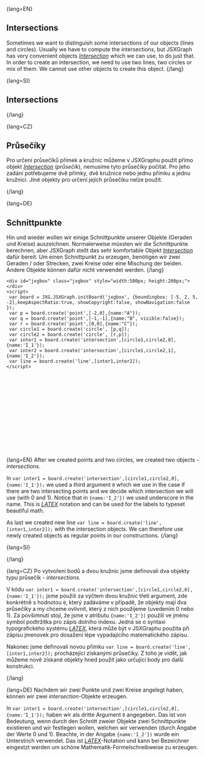 {lang=EN}
## Intersections

Sometimes we want to distinguish some intersections of our objects (lines and circles). Usually we have to compute the
intersections, but JSXGraph has very convenient objects [_Intersection_](https://jsxgraph.org/docs/symbols/Intersection.html)
which we can use, to do just that. In order to create an intersection, we need to use two lines, two circles or mix of them.
We cannot use other objects to create this object.
{/lang}

{lang=SI}
## Intersections
{/lang}


{lang=CZ}
## Průsečíky

Pro určení průsečíků přímek a kružnic můžeme v JSXGraphu použít přímo objekt
[_Intersection_](https://jsxgraph.org/docs/symbols/Intersection.html) (*průsečík*), nemusíme tyto průsečíky počítat.
Pro jeho zadání potřebujeme dvě  přímky, dvě kružnice nebo jednu přímku a jednu kružnici. Jiné objekty pro určení jejich průsečíku
nelze použít.

{/lang}

{lang=DE}
## Schnittpunkte

Hin und wieder wollen wir einige Schnittpunkte unserer Objekte (Geraden und Kreise) auszeichnen.
Normalerweise müssten wir die Schnittpunkte berechnen, aber JSXGraph stellt das sehr komfortable Objekt
[_Intersection_](https://jsxgraph.org/docs/symbols/Intersection.html) dafür bereit.
Um einen Schnittpunkt zu erzeugen, benötigen wir zwei Geraden / oder Strecken, zwei Kreise oder eine Mischung der beiden.
Andere Objekte können dafür nicht verwendet werden.
{/lang}


```JS
<div id="jxgbox" class="jxgbox" style="width:500px; height:200px;"></div>
<script>
 var board = JXG.JSXGraph.initBoard('jxgbox', {boundingbox: [-5, 2, 5, -2],keepAspectRatio:true, showCopyright:false, showNavigation:false });
 var p = board.create('point',[-2,0],{name:"A"});
 var q = board.create('point',[-1,-1],{name:"B", visible:false});
 var r = board.create('point',[0,0],{name:"C"});
 var circle1 = board.create('circle', [p,q]);
 var circle2 = board.create('circle', [r,p]);
 var inter1 = board.create('intersection',[circle1,circle2,0],{name:'I_1'});
 var inter2 = board.create('intersection',[circle1,circle2,1],{name:'I_2'});
 var line = board.create('line',[inter1,inter2]);
</script>
```

<div id="jxgbox" class="jxgbox" style="width:500px; height:200px;"></div>
<script>
 var board = JXG.JSXGraph.initBoard('jxgbox', {boundingbox: [-5, 2, 5, -2],keepAspectRatio:true, showCopyright:false, showNavigation:false });
 var p = board.create('point',[-2,0],{name:"A"});
 var q = board.create('point',[-1,-1],{name:"B", visible:false});
 var r = board.create('point',[0,0],{name:"C"});
 var circle1 = board.create('circle', [p,q]);
 var circle2 = board.create('circle', [r,p]);
 var inter1 = board.create('intersection',[circle1,circle2,0],{name:'I_1'});
 var inter2 = board.create('intersection',[circle1,circle2,1],{name:'I_2'});
 var line = board.create('line',[inter1,inter2]);
</script>

{lang=EN}
After we created points and two circles, we created two objects - _intersections_.

In `var inter1 = board.create('intersection',[circle1,circle2,0],{name:'I_1'});` we used a third argument `0` which we use
in the case if there are two intersecting points and we decide which intersection we will use (with $0$ and $1$).
Notice that in `{name:'I_2'})` we used underscore in the name.
This is [$LATEX$](https://www.mathjax.org/) notation and can be used for the labels to typeset beautiful math.

As last we created new line `var line = board.create('line',[inter1,inter2]);`
with the intersection objects. We can therefore use newly created objects as regular points in our constructions.
{/lang}

{lang=SI}

{/lang}

{lang=CZ}
Po vytvoření bodů a dvou kružnic jsme definovali dva objekty typu průsečík - _intersections_.

V kódu `var inter1 = board.create('intersection',[circle1,circle2,0],{name:'I_1'});` jsme použili za výčtem dvou kružnic třetí
argument, zde konkrétně s hodnotou `0`, který zadáváme v případě, že objekty mají dva průsečíky a my chceme ovlivnit, který
z nich použijeme (uvedením $0$ nebo $1$).
Za povšimnutí stojí, že jsme v atributu `{name:'I_2'})` použili ve jménu symbol podtržítka pro zápis dolního indexu.
Jedná se o syntaxi typografického systému [$LATEX$](https://www.mathjax.org/), která může být v JSXGraphu použita při zápisu
jmenovek pro dosažení lépe vypadajícího matematického zápisu.

Nakonec jsme definovali novou přímku `var line = board.create('line',[inter1,inter2]);`
procházející získanými průsečíky. Z toho je vidět, jak můžeme nově získané objekty hned použít jako určující body pro další konstrukci.

{/lang}

{lang=DE}
Nachdem wir zwei Punkte und zwei Kreise angelegt haben, können wir zwei _intersection_-Objekte erzeugen.

In `var inter1 = board.create('intersection',[circle1,circle2,0],{name:'I_1'});` haben wir als dritte Argument
`0` angegeben. Das ist von Bedeutung, wenn durch den Schnitt zweier Objekte zwei Schnittpunkte existieren und wir festlegen wollen,
welchen wir verwenden (durch Angabe der Werte $0$ und $1$).
Beachte, in der Angabe `{name:'I_2'})` wurde ein Unterstrich verwendet.
Das ist [$LATEX$](https://www.mathjax.org/)-Notation und kann bei Bezeichner eingestzt werden um schöne Mathematik-Formelschreibweise zu erzeugen.
